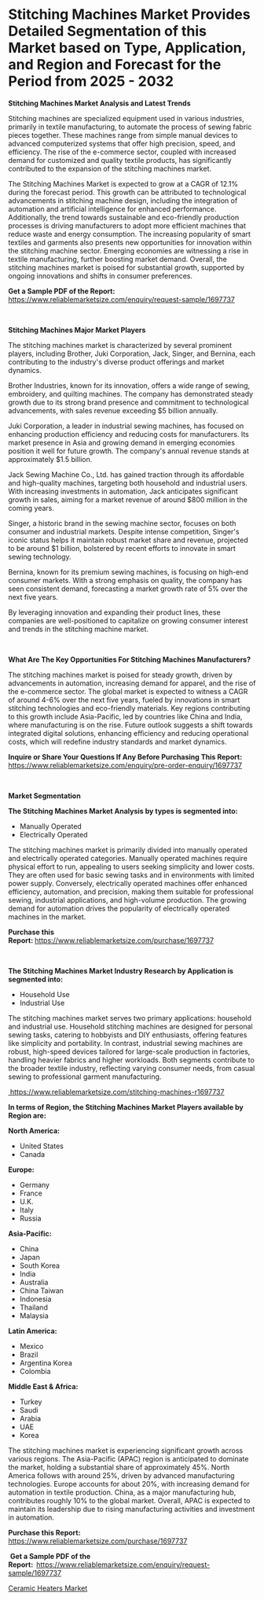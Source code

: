 <p><h1>Stitching Machines Market Provides Detailed Segmentation of this Market based on Type, Application, and Region and Forecast for the Period from 2025 - 2032</h1></p><p><strong>Stitching Machines Market Analysis and Latest Trends</strong></p>
<p><p>Stitching machines are specialized equipment used in various industries, primarily in textile manufacturing, to automate the process of sewing fabric pieces together. These machines range from simple manual devices to advanced computerized systems that offer high precision, speed, and efficiency. The rise of the e-commerce sector, coupled with increased demand for customized and quality textile products, has significantly contributed to the expansion of the stitching machines market.</p><p>The Stitching Machines Market is expected to grow at a CAGR of 12.1% during the forecast period. This growth can be attributed to technological advancements in stitching machine design, including the integration of automation and artificial intelligence for enhanced performance. Additionally, the trend towards sustainable and eco-friendly production processes is driving manufacturers to adopt more efficient machines that reduce waste and energy consumption. The increasing popularity of smart textiles and garments also presents new opportunities for innovation within the stitching machine sector. Emerging economies are witnessing a rise in textile manufacturing, further boosting market demand. Overall, the stitching machines market is poised for substantial growth, supported by ongoing innovations and shifts in consumer preferences.</p></p>
<p><strong>Get a Sample PDF of the Report:&nbsp;</strong> <a href="https://www.reliablemarketsize.com/enquiry/request-sample/1697737?utm_campaign=2464&utm_medium=2&utm_source=Github&utm_content=ia&utm_term=16022025&utm_id=stitching-machines">https://www.reliablemarketsize.com/enquiry/request-sample/1697737</a></p>
<p>&nbsp;</p>
<p><strong>Stitching Machines Major Market Players</strong></p>
<p><p>The stitching machines market is characterized by several prominent players, including Brother, Juki Corporation, Jack, Singer, and Bernina, each contributing to the industry's diverse product offerings and market dynamics. </p><p>Brother Industries, known for its innovation, offers a wide range of sewing, embroidery, and quilting machines. The company has demonstrated steady growth due to its strong brand presence and commitment to technological advancements, with sales revenue exceeding $5 billion annually. </p><p>Juki Corporation, a leader in industrial sewing machines, has focused on enhancing production efficiency and reducing costs for manufacturers. Its market presence in Asia and growing demand in emerging economies position it well for future growth. The company's annual revenue stands at approximately $1.5 billion. </p><p>Jack Sewing Machine Co., Ltd. has gained traction through its affordable and high-quality machines, targeting both household and industrial users. With increasing investments in automation, Jack anticipates significant growth in sales, aiming for a market revenue of around $800 million in the coming years.</p><p>Singer, a historic brand in the sewing machine sector, focuses on both consumer and industrial markets. Despite intense competition, Singer's iconic status helps it maintain robust market share and revenue, projected to be around $1 billion, bolstered by recent efforts to innovate in smart sewing technology.</p><p>Bernina, known for its premium sewing machines, is focusing on high-end consumer markets. With a strong emphasis on quality, the company has seen consistent demand, forecasting a market growth rate of 5% over the next five years.</p><p>By leveraging innovation and expanding their product lines, these companies are well-positioned to capitalize on growing consumer interest and trends in the stitching machine market.</p></p>
<p>&nbsp;</p>
<p><strong>What Are The Key Opportunities For Stitching Machines Manufacturers?</strong></p>
<p><p>The stitching machines market is poised for steady growth, driven by advancements in automation, increasing demand for apparel, and the rise of the e-commerce sector. The global market is expected to witness a CAGR of around 4-6% over the next five years, fueled by innovations in smart stitching technologies and eco-friendly materials. Key regions contributing to this growth include Asia-Pacific, led by countries like China and India, where manufacturing is on the rise. Future outlook suggests a shift towards integrated digital solutions, enhancing efficiency and reducing operational costs, which will redefine industry standards and market dynamics.</p></p>
<p><strong>Inquire or Share Your Questions If Any Before Purchasing This Report:</strong> <a href="https://www.reliablemarketsize.com/enquiry/pre-order-enquiry/1697737?utm_campaign=2464&utm_medium=2&utm_source=Github&utm_content=ia&utm_term=16022025&utm_id=stitching-machines">https://www.reliablemarketsize.com/enquiry/pre-order-enquiry/1697737</a></p>
<p>&nbsp;</p>
<p><strong>Market Segmentation</strong></p>
<p><strong>The Stitching Machines Market Analysis by types is segmented into:</strong></p>
<p><ul><li>Manually Operated</li><li>Electrically Operated</li></ul></p>
<p><p>The stitching machines market is primarily divided into manually operated and electrically operated categories. Manually operated machines require physical effort to run, appealing to users seeking simplicity and lower costs. They are often used for basic sewing tasks and in environments with limited power supply. Conversely, electrically operated machines offer enhanced efficiency, automation, and precision, making them suitable for professional sewing, industrial applications, and high-volume production. The growing demand for automation drives the popularity of electrically operated machines in the market.</p></p>
<p><strong>Purchase this Report:&nbsp;</strong><a href="https://www.reliablemarketsize.com/purchase/1697737?utm_campaign=2464&utm_medium=2&utm_source=Github&utm_content=ia&utm_term=16022025&utm_id=stitching-machines">https://www.reliablemarketsize.com/purchase/1697737</a></p>
<p>&nbsp;</p>
<p><strong>The Stitching Machines Market Industry Research by Application is segmented into:</strong></p>
<p><ul><li>Household Use</li><li>Industrial Use</li></ul></p>
<p><p>The stitching machines market serves two primary applications: household and industrial use. Household stitching machines are designed for personal sewing tasks, catering to hobbyists and DIY enthusiasts, offering features like simplicity and portability. In contrast, industrial sewing machines are robust, high-speed devices tailored for large-scale production in factories, handling heavier fabrics and higher workloads. Both segments contribute to the broader textile industry, reflecting varying consumer needs, from casual sewing to professional garment manufacturing.</p></p>
<p><a href="https://www.reliablemarketsize.com/stitching-machines-r1697737?utm_campaign=2464&utm_medium=2&utm_source=Github&utm_content=ia&utm_term=16022025&utm_id=stitching-machines">&nbsp;https://www.reliablemarketsize.com/stitching-machines-r1697737</a></p>
<p><strong>In terms of Region, the Stitching Machines Market Players available by Region are:</strong></p>
<p>
    <p> <strong> North America: </strong>
        <ul>
            <li>United States</li>
            <li>Canada</li>
        </ul>
        </p> 
    <p> <strong> Europe: </strong>
        <ul>
            <li>Germany</li>
            <li>France</li>
            <li>U.K.</li>
            <li>Italy</li>
            <li>Russia</li>
        </ul>
        </p> 
    <p> <strong> Asia-Pacific: </strong>
        <ul>
            <li>China</li>
            <li>Japan</li>
            <li>South Korea</li>
            <li>India</li>
            <li>Australia</li>
            <li>China Taiwan</li>
            <li>Indonesia</li>
            <li>Thailand</li>
            <li>Malaysia</li>
        </ul>
        </p> 
    <p> <strong> Latin America: </strong>
        <ul>
            <li>Mexico</li>
            <li>Brazil</li>
            <li>Argentina Korea</li>
            <li>Colombia</li>
        </ul>
        </p> 
    <p> <strong> Middle East & Africa: </strong>
        <ul>
            <li>Turkey</li>
            <li>Saudi</li>
            <li>Arabia</li>
            <li>UAE</li>
            <li>Korea</li>
        </ul>
    </p>
    </p>
<p><p>The stitching machines market is experiencing significant growth across various regions. The Asia-Pacific (APAC) region is anticipated to dominate the market, holding a substantial share of approximately 45%. North America follows with around 25%, driven by advanced manufacturing technologies. Europe accounts for about 20%, with increasing demand for automation in textile production. China, as a major manufacturing hub, contributes roughly 10% to the global market. Overall, APAC is expected to maintain its leadership due to rising manufacturing activities and investment in automation.</p></p>
<p><strong>Purchase this Report: </strong><a href="https://www.reliablemarketsize.com/purchase/1697737?utm_campaign=2464&utm_medium=2&utm_source=Github&utm_content=ia&utm_term=16022025&utm_id=stitching-machines">https://www.reliablemarketsize.com/purchase/1697737</a></p>
<p>&nbsp;<strong>Get a Sample PDF of the Report:&nbsp;&nbsp;</strong><a href="https://www.reliablemarketsize.com/enquiry/request-sample/1697737?utm_campaign=2464&utm_medium=2&utm_source=Github&utm_content=ia&utm_term=16022025&utm_id=stitching-machines">https://www.reliablemarketsize.com/enquiry/request-sample/1697737</a></p>
<p><strong></strong></p>
<p><p><a href="https://github.com/ccreola81/Market-Research-Report-List-1/blob/main/ceramic-heaters-market.md?utm_campaign=2464&utm_medium=2&utm_source=Github&utm_content=ia&utm_term=16022025&utm_id=stitching-machines">Ceramic Heaters Market</a></p></p>